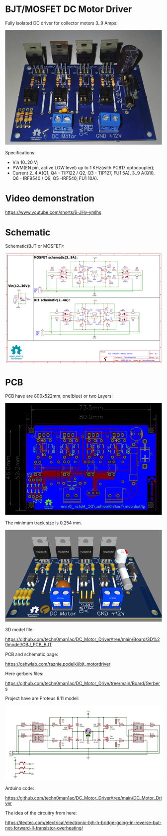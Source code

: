 # BJT/MOSFET DC Motor Driver

Fully isolated DC driver for collector motors 3..9 Amps:

![Real board photo](https://raw.githubusercontent.com/techn0man1ac/DC_Motor_Driver/main/Board/Images/DC_Driver_Board_Photo.jpg "Real board photo")

Specifications:
- Vin 10..20 V;
- PWM(EN pin, active LOW level) up to 1 KHz(with PC817 optocoupler);
- Current 2..4 A(Q1, Q4 - TIP122 / Q2, Q3 - TIP127, FU1 5A), 3..9 A(Q10, Q6 - IRF9540 / Q9, Q5 -IRF540, FU1 10A).

# Video demonstration

https://www.youtube.com/shorts/6-JHy-ymlhs

# Schematic

Schematic(BJT or MOSFET):

![Schematic BJTs/MOSFETs_DC_Motor_driver](https://raw.githubusercontent.com/techn0man1ac/DC_Motor_Driver/main/Board/Images/BJTs_MOSFETs_DC_Motor_driver.png "Schematic BJTs/MOSFETs_DC_Motor_driver")
  
# PCB

PCB have are 800x522mm, one(blue) or two Layers:

![PCB_Board_Layers](https://raw.githubusercontent.com/techn0man1ac/DC_Motor_Driver/main/Board/Images/PCB_Board_Layers.png "PCB_Board_Layers")

The minimum track size is 0.254 mm.

![3D_Board](https://raw.githubusercontent.com/techn0man1ac/DC_Motor_Driver/main/Board/Images/3D_Board_Up.png "3D_Board")


3D model file:

https://github.com/techn0man1ac/DC_Motor_Driver/tree/main/Board/3D%20model/OBJ_PCB_BJT

PCB and schematic page:

https://oshwlab.com/raznie.podelki/bjt_motordriver

Here gerbers files:

https://github.com/techn0man1ac/DC_Motor_Drive/tree/main/Board/Gerbers

Project have are Proteus 8.11 model:

![Proteus 8.11 model](https://raw.githubusercontent.com/techn0man1ac/DC_Motor_Driver/main/Board/Images/Proteus%208%20model.jpg "Proteus 8.11 model")

Arduino code:

https://github.com/techn0man1ac/DC_Motor_Driver/tree/main/DC_Motor_Driver

The idea of the circuitry from here:

https://itectec.com/electrical/electronic-bjh-h-bridge-going-in-reverse-but-not-forward-ll-transistor-overheating/
